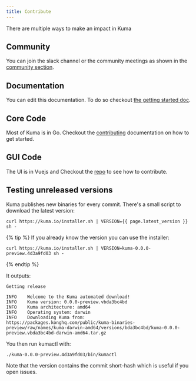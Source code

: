```yaml
---
title: Contribute
---
```


There are multiple ways to make an impact in Kuma

## Community

You can join the slack channel or the community meetings as shown in the [community section](/community).

## Documentation

You can edit this documentation. To do so checkout [the getting started doc](https://github.com/kumahq/kuma-website/blob/master/CONTRIBUTING.md).

## Core Code

Most of Kuma is in Go. Checkout the [contributing](https://github.com/kumahq/kuma/blob/master/CONTRIBUTING.md) documentation on how to get started.

## GUI Code

The UI is in Vuejs and Checkout the [repo](https://github.com/kumahq/kuma-gui/blob/master/DEVELOPER.md) to see how to contribute.

## Testing unreleased versions

Kuma publishes new binaries for every commit.
There's a small script to download the latest version:

```shell
curl https://kuma.io/installer.sh | VERSION={{ page.latest_version }} sh -
```

{% tip %}
If you already know the version you can use the installer:

```shell
curl https://kuma.io/installer.sh | VERSION=kuma-0.0.0-preview.4d3a9fd03 sh -
```

{% endtip %}

It outputs:

```shell
Getting release

INFO	Welcome to the Kuma automated download!
INFO	Kuma version: 0.0.0-preview.vbda3bc4bd
INFO	Kuma architecture: amd64
INFO	Operating system: darwin
INFO	Downloading Kuma from: https://packages.konghq.com/public/kuma-binaries-preview/raw/names/kuma-darwin-amd64/versions/bda3bc4bd/kuma-0.0.0-preview.vbda3bc4bd-darwin-amd64.tar.gz
```

You then run kumactl with:

```shell
./kuma-0.0.0-preview.4d3a9fd03/bin/kumactl
```

Note that the version contains the commit short-hash which is useful if you open issues.
